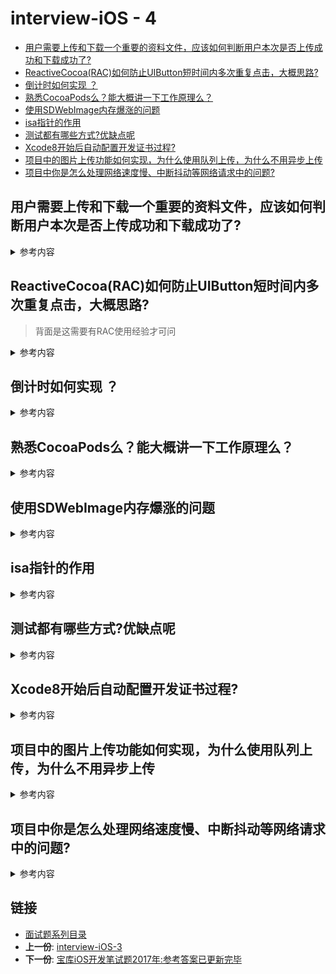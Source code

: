 # interview-iOS - 4 

 -   [用户需要上传和下载一个重要的资料文件，应该如何判断用户本次是否上传成功和下载成功了?](#用户需要上传和下载一个重要的资料文件应该如何判断用户本次是否上传成功和下载成功了)
-   [ReactiveCocoa(RAC)如何防止UIButton短时间内多次重复点击，大概思路?](#reactivecocoarac如何防止uibutton短时间内多次重复点击大概思路)
-   [倒计时如何实现 ？](#倒计时如何实现)
-   [熟悉CocoaPods么？能大概讲一下工作原理么？](#熟悉cocoapods么能大概讲一下工作原理么)
-   [使用SDWebImage内存爆涨的问题](#使用sdwebimage内存爆涨的问题)
-   [isa指针的作用](#isa指针的作用)
-   [测试都有哪些方式?优缺点呢](#测试都有哪些方式优缺点呢)
-   [Xcode8开始后自动配置开发证书过程?](#xcode8开始后自动配置开发证书过程)
-   [项目中的图片上传功能如何实现，为什么使用队列上传，为什么不用异步上传](#项目中的图片上传功能如何实现为什么使用队列上传为什么不用异步上传)
-   [项目中你是怎么处理网络速度慢、中断抖动等网络请求中的问题?](#项目中你是怎么处理网络速度慢中断抖动等网络请求中的问题)

## 用户需要上传和下载一个重要的资料文件，应该如何判断用户本次是否上传成功和下载成功了?
<details>
<summary> 参考内容 </summary>

- 用MD5验证文件的完整性！(仅仅通过代码来判断当前次的请求发送结束或者收到数据结束不可以的)
- 当客户端上传一个文件的时候，在请求body里面添加该文件的MD5值来告诉服务器，服务器接受文件完毕以后通过校验收到的文件的MD5值与请求body里面的MD5值来最终确定本次上传是否成功
- 当客户端下载一个文件的时候，在响应头里面收到了服务器附带的该文件的MD5值，文件下载结束以后，通过获取下载后文件的MD5值与本次请求服务器返回的响应头中的MD5值做一个比较，来最终判断本次下载是否成功
- MD5，是一个将任意长度的数据字符串转化成短的固定长度的值的单向操作。任意两个字符串不应有相同的散列值
- MD5校验可以应用在多个领域，比如说机密资料的检验，下载文件的检验，明文密码的加密等。MD5校验原理举例：如客户往我们数据中心同步一个文件，该文件使用MD5校验，那么客户在发送文件的同时会再发一个存有校验码的文件，我们拿到该文件后做MD5运算，得到的计算结果与客户发送的校验码相比较，如果一致则认为客户发送的文件没有出错，否则认为文件出错需要重新发送。


</details>

## ReactiveCocoa(RAC)如何防止UIButton短时间内多次重复点击，大概思路? 
> 背面是这需要有RAC使用经验才可问

<details>
<summary> 参考内容 </summary>

- 建立一个`flag`或者使用 `filter`

- 事件完成 flag重置，否则一直skip或者filter (某个RAC群友抛砖引玉)

</details>

## 倒计时如何实现 ？
<details>
<summary> 参考内容 </summary>

- NSTimer ,精度不一定准确
- GCD 
- DisplayLink
- RAC 

	
	```objc
	-(void)startTime{
	    __block int timeout=30; //倒计时时间
	    dispatch_queue_t queue = dispatch_get_global_queue(DISPATCH_QUEUE_PRIORITY_DEFAULT, 0);
	    dispatch_source_t _timer = dispatch_source_create(DISPATCH_SOURCE_TYPE_TIMER, 0, 0,queue);
	    dispatch_source_set_timer(_timer,dispatch_walltime(NULL, 0),1.0*NSEC_PER_SEC, 0); //每秒执行
	    dispatch_source_set_event_handler(_timer, ^{
	        if(timeout<=0){ //倒计时结束，关闭
	            dispatch_source_cancel(_timer);
	            dispatch_async(dispatch_get_main_queue(), ^{
	                //设置界面的按钮显示 根据自己需求设置
	                [l_timeButton setTitle:@"发送验证码" forState:UIControlStateNormal];
	                l_timeButton.userInteractionEnabled = YES;
	            });
	        }else{
	            //            int minutes = timeout / 60;
	            int seconds = timeout % 60;
	            NSString *strTime = [NSString stringWithFormat:@"%.2d", seconds];
	            dispatch_async(dispatch_get_main_queue(), ^{
	                //设置界面的按钮显示 根据自己需求设置
	                NSLog(@"____%@",strTime);
	                [l_timeButton setTitle:[NSString stringWithFormat:@"%@秒后重新发送",strTime] forState:UIControlStateNormal];
	                l_timeButton.userInteractionEnabled = NO;
	                
	            });
	            timeout--;
	            
	        }
	    });
	    dispatch_resume(_timer);
	    
	}
	
	 [[RACSignal interval:1 onScheduler:[RACScheduler mainThreadScheduler]]subscribeNext:^(NSDate * date) {
	        static NSInter = 60; 
	        60 --;
	       //  处理显示逻辑
	    }];
	    
	```

</details>

## 熟悉CocoaPods么？能大概讲一下工作原理么？

<details>
<summary> 参考内容 </summary>

> **Podfile.lock**：在pod install以后会生成一个Podfile.lock的文件,这个文件在多人协作开发的时候就不建议加入在.gitignore中,因为这个文件会锁定当前各依赖库的版本,就算之后再pod install也不会更改版本,不提交上去的话就可以防止第三方库升级后造成大家各自的第三方库版本不同

### **CocoaPods原理** 

- Pods项目最终会编译成一个名为libPods.a的文件,主项目只需要依赖这个.a文件即可 
- 对于资源文件,CocoaPods提供了一个名为Pods-resources.sh的bash脚本,该脚本在每次项目编译的时候都会执行,将第三方的各种资源文件复制到目标目录中
- CocoaPods通过一个名为Pods.xcconfig的文件在编译时设置所有的依赖和参数

</details>


## 使用SDWebImage内存爆涨的问题

<details>
<summary> 参考内容 </summary>

- 产生的源码部分如下

	```objc
	- (UIImage *)diskImageForKey:(NSString *)key {
	    NSData *data = [self diskImageDataBySearchingAllPathsForKey:key];
	    if (data) {
	        UIImage *image = [UIImage sd_imageWithData:data];
	        image = [self scaledImageForKey:key image:image];
	        if (self.shouldDecompressImages) {
	            image = [UIImage decodedImageWithImage:image];
	        }
	        return image;
	    }
	    else {
	        return nil;
	    }
	}
	```

- 在某个VC出栈的时候清除比较合适，因为有可能用户不会再去显示那些图片，但是这些图片依旧占着内存 

	- `[[SDImageCache sharedImageCache] setValue:nil forKey:@"memCache"];` 

</details>


## isa指针的作用
<details>
<summary> 参考内容 </summary>

- 对象的isa指向类，类的isa指向元类（meta class），元类isa指向元类的根类。isa帮助一个对象找到它的方法

- 是一个Class 类型的指针. 每个实例对象有个isa的指针,他指向对象的类，而Class里也有个isa的指针, 指向meteClass(元类)。元类保存了类方法的列表。当类方法被调用时，先会从本身查找类方法的实现，如果没有，元类会向他父类查找该方法。同时注意的是：元类（meteClass）也是类，它也是对象。元类也有isa指针,它的isa指针最终指向的是一个根元类(root meteClass).根元类的isa指针指向本身，这样形成了一个封闭的内循环。


</details>

## 测试都有哪些方式?优缺点呢

<details>
<summary> 参考内容 </summary>

- 联机调试 (一般而言适用于开发人员)
	- 之前需要插线
	- 后期版本可以无线调试！

- 蒲公英等分发平台(就是需要提供参与app测试人员的设备UDID) 缺点:开发者需要将这些设备的UDID添加到开发者中心，每次有新的测试人员加入，需要重新生成profiles

- TestFlight进行App Beta版测试 (apple 官方,iOS8及以上版本的iOS设备才能运行):
	-  优点: 无需UUID,**外部测试人员的上限是10000人**（2018年后又扩大了测试上限）,只需要参与app测试人员提供一个邮箱 
	-  

</details>

## Xcode8开始后自动配置开发证书过程?

<details>
<summary> 参考内容 </summary>

- Xcode会在本机钥匙串寻找team对应的开发证书，如果本地钥匙串存在该证书则加载使用
- 不存在：则从开发者中心寻找本机对应的开发证书，如果开发者中心没有则自动生成一个并下载到钥匙串使用

</details>


## 项目中的图片上传功能如何实现，为什么使用队列上传，为什么不用异步上传

<details>
<summary> 参考内容 </summary>

- image -> data 
- 如果是所有图片一起传,可以使用异步,但是如果是有按照顺序的需求,则需要按照用户的已知顺序传

</details>

## 项目中你是怎么处理网络速度慢、中断抖动等网络请求中的问题?

<details>
<summary> 参考内容 </summary>

> dns 和 ping 探测当前网络情况

- UI -> loading/Tips 
- netWorking ->cdn ,IP 直链

</details>

## 链接

- [面试题系列目录](../README.md)
- **上一份**: [interview-iOS-3](interview-iOS-3.md)
- **下一份**: [宝库iOS开发笔试题2017年:参考答案已更新完毕](05iOS宝库iOS开发笔试题2017年.md)


